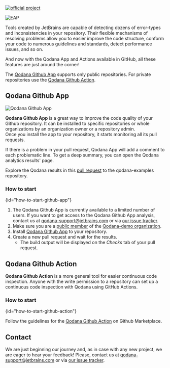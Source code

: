 [//]: # (title: Qodana GitHub Action and Application)

[![official project](https://jb.gg/badges/official-flat-square.svg)](https://confluence.jetbrains.com/display/ALL/JetBrains+on+GitHub)

![EAP](eap-alert.png)

Tools created by JetBrains are capable of detecting dozens of error-types and inconsistencies in your repository.
Their flexible mechanisms of resolving problems allow you to easier improve the code structure, conform your code to numerous guidelines and standards, detect performance issues, and so on.

And now with the Qodana App and Actions available in GitHub, all these features are just around the corner!

The [Qodana Github App](#qodana-github-app) supports only public repositories. For private repositories use the [Qodana Github Action](#qodana-github-action).

## Qodana Github App

![Qodana Github App](qodana-app-banner.png)

**Qodana Github App** is a great way to improve the code quality of your Github repository. It can be installed to specific repositories or whole organizations by an organization owner or a repository admin.  
Once you install the app to your repository, it starts monitoring all its pull requests.

If there is a problem in your pull request, Qodana App will add a comment to each problematic line.
To get a deep summary, you can open the Qodana analytics results' page.

Explore the Qodana results in this [pull request](https://github.com/JetBrains/qodana-examples/pull/2/checks?check_run_id=1776577456) to the qodana-examples repository.

### How to start
{id="how-to-start-github-app"}

1. The Qodana Github App is currently available to a limited number of users.
   If you want to get access to the Qodana Github App analysis, contact us at [qodana-support@jetbrains.com](mailto:qodana-support@jetbrains.com) or via [our issue tracker](https://youtrack.jetbrains.com/newIssue?project=QD).
2. Make sure you are a [public member](https://docs.github.com/en/github/setting-up-and-managing-your-github-user-account/publicizing-or-hiding-organization-membership) of the [Qodana-demo organization](https://github.com/Qodana-demo).
3. Install [Qodana Github App](https://github.com/apps/qodana/) to your repository.
4. Create a new pull request and wait for the results.
   * The build output will be displayed on the *Checks* tab of your pull request.


## Qodana Github Action

**Qodana Github Action** is a more general tool for easier continuous code inspection.
Anyone with the write permission to a repository can set up a continuous code inspection with Qodana using GitHub Actions.

### How to start
{id="how-to-start-github-action"}

Follow the guidelines for the [Qodana Github Action](https://github.com/marketplace/actions/qodana-code-inspection) on Github Marketplace.

## Contact

We are just beginning our journey and, as in case with any new project, we are eager to hear your feedback!
Please, contact us at [qodana-support@jetbrains.com](mailto:qodana-support@jetbrains.com) or via [our issue tracker](https://youtrack.jetbrains.com/newIssue?project=QD).